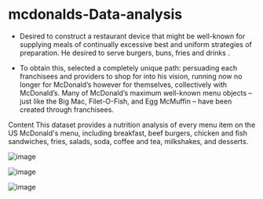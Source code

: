 # mcdonalds-Data-analysis

- Desired to construct a restaurant device that might be well-known for supplying meals of continually excessive best and uniform strategies of preparation. He desired to serve burgers, buns, fries and drinks .

- To obtain this, selected a completely unique path: persuading each franchisees and providers to shop for into his vision, running now no longer for McDonald’s however for themselves, collectively with McDonald’s. Many of McDonald’s maximum well-known menu objects – just like the Big Mac, Filet-O-Fish, and Egg McMuffin – have been created through franchisees.


Content
This dataset provides a nutrition analysis of every menu item on the US McDonald's menu, including breakfast, beef burgers, chicken and fish sandwiches, fries, salads, soda, coffee and tea, milkshakes, and desserts.


![image](https://user-images.githubusercontent.com/77192321/140561890-5e30d9f3-3f28-4025-997d-ba889aaf8261.png)




![image](https://user-images.githubusercontent.com/77192321/140561987-9e2c05c4-cb79-4026-baf2-38f17baeee92.png)

![image](https://user-images.githubusercontent.com/77192321/140562014-8fac183a-78a1-46af-8703-81296e4e1312.png)


